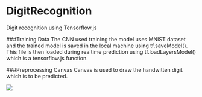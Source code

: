 # DigitRecognition
Digit recognition using Tensorflow.js

###Training Data
The CNN used training the model uses MNIST dataset and the trained model is saved in the local machine using tf.saveModel(). This file is then loaded during realtime prediction using tf.loadLayersModel() which is a tensorflow.js function.

###Preprocessing Canvas
Canvas is used to draw the handwitten digit which is to be predicted. 

<img src="Sample Images">
